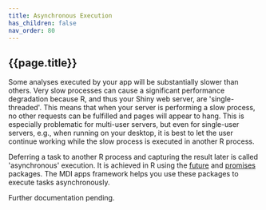 ```yaml
---
title: Asynchronous Execution
has_children: false
nav_order: 80
---
```


## {{page.title}}

Some analyses executed by your app will be substantially
slower than others. Very slow processes
can cause a significant performance degradation
because R, and thus your Shiny web server, are 
'single-threaded'. This means that when your server
is performing a slow process, no other requests
can be fulfilled and pages will appear to
hang. This is especially problematic for multi-user
servers, but even for single-user servers, e.g.,
when running on your desktop, it is best to let the
user continue working while the slow process is executed
in another R process.

Deferring a task to another R process and capturing the result later
is called 'asynchronous' execution. It is achieved in R
using the
[future]()
and
[promises]()
packages. The MDI apps framework helps you use these 
packages to execute tasks asynchronously. 

Further documentation pending.

